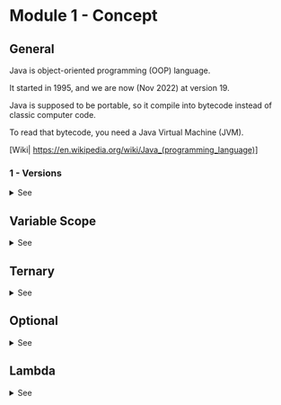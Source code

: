 # Module 1 - Concept

## General

Java is object-oriented programming (OOP) language.

It started in 1995, and we are now (Nov 2022) at version 19.

Java is supposed to be portable, so it compile into bytecode instead of classic computer code.

To read that bytecode, you need a Java Virtual Machine (JVM).

[Wiki| https://en.wikipedia.org/wiki/Java_(programming_language)]


### 1 - Versions

<details>

 <summary>See</summary>


Java now releases a new version every six (6) month.

Long Term Support (LTS) versions are main version supposed to stay and be maintained for a longer period of time (multiple years).

- Java 8 - LTS
  - Lambdas
  - Arrays.asList
  - Stream

- Java 9
  - takeWhile, dropWhile, iterate
  - Optionals
  - Private method Interface
  - Try with resource
  - HttpClient

- Java 10
  - var -> Type Inference
  - List.of (doesn't accept null value)

- Java 11 - LTS
  - String: isBlank, lines, strip, repeat
  - var for lambdas ((var s1, var s2) -> s1 + s2)
  - writeString, readString

- Java 12
  - Unicode 11

- Java 13
  - Switch
  - Multiline String (preview)

- Java 14
  - record (preview)

- Java 15
  - record (second preview)
  - sealed class (preview)
  - Multiline String

- Java 16
  - record
  - sealed class (second preview)
  - Pattern matching instanceof

- Java 17 - LTS
  - Sealed class

- Java 18

- Java 19
  - Record


Next LST will be Java 21 (September 2023)

[Wiki](https://en.wikipedia.org/wiki/Java_version_history)

</details>


## Variable Scope

<details>

 <summary>See</summary>

The scope of a variable define where in the code a variable can be used.

There are three (3) scopes:

- Class
  The variable is accessible from anywhere in the class

- Function
  The variable is accessible only inside the function, or the class

- Local
  The variable is accessible inside the closest curly bracket ({})

See example ...


### Static

A class variable, a function, or a class can be static.

A static object will exist only once in memory.

For example, if you declare a static variable for a class, then all instances of this class will share the same value. This value will be in memory only once.

If any instance changes the value, it will be updated for all instances.


### Final

All variables can be tag as final.

In this cases, the value of the variables cannot be change. 

We called them constants.


*Attention*: If you create a final variable for an object, you cannot change the object itself, but you can change the value of its properties.

```
final Cat cat = new Cat();
cat.setWeight(5); // This will works just fine
```

</details>


## Ternary

<details>

 <summary>See</summary>


The ternary operator is a quick way to handle IF cases.

You can use the ternary operator when you want to atribute a value to a variables, or return a value.

Example:

String string = "";

if (a == 1) {
  string = "one";
} else {
  string = "not one";
}

This can be simplify 

String string  = (a == 1) ? "one" : "not one";

the ? signifies THEN

the : signifies ELSE


Exercise with return.

</details>


## Optional

<details>

 <summary>See</summary>


Optional is a new Java type. 

It allows to declare that a variable can be null.  It is meant to avoid nNullPointerException.

Optional < String > string = Optional.of( ... );

The variable string can have 3 states:
- It contains a value (which can be the value null)
- It contains no value (it is empty)
- It is null

*Attention* : NULL and EMPTY are different state for Optional.

*Attention*: null is an ecceptable value for an Optional


    Optional<String> nullOptional = null;
    System.out.println(nullOptional); // print null
    if (nullOptional.isPresent()) { // Will throw an error : Cannot invoke "java.util.Optional.isPresent()" because "nullOptional" is null
      System.out.println("is present");
    }


    String n = null;
    Optional<String> nullString = Optional.ofNullable(n);
    System.out.println(nullString); // print Optional.empty


Optional are very useful when dealing with potention missing information like database request.


</details>

## Lambda

<details>

 <summary>See</summary>


Lambdas have been around since Java 8.

Lambdas are all about functional programing.

With lambdas, functions become an object that can be a return type, or a parameter.

Lmabdas works great with the API Stream Interface in Java. It allows you to go through collections with minimum code.

[Javadoc](https://docs.oracle.com/javase/8/docs/api/java/util/stream/Stream.html)

The function will see are:
- Map
- Flatmap
- Filter
- Reduce

To follow the flow from old type loop to stream, please refer to [html](https://raw.githack.com/satan87/Java-Spring-Training/main/Module_1_concept/lambda.html)



</details>


